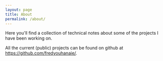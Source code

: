 ```yaml
---
layout: page
title: About
permalink: /about/
---
```


Here you'll find a collection of technical notes about some of the projects I
have been working on.

All the current (public) projects can be found on github at
<https://github.com/fredyouhanaie/>.
